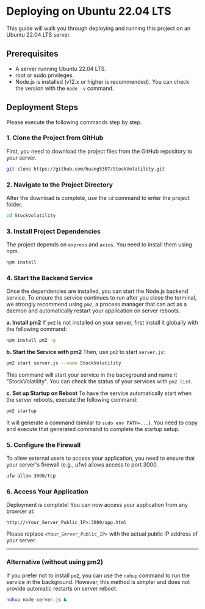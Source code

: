 # Deploying on Ubuntu 22.04 LTS

This guide will walk you through deploying and running this project on an Ubuntu 22.04 LTS server.

## Prerequisites

- A server running Ubuntu 22.04 LTS.
- root or sudo privileges.
- Node.js is installed (v12.x or higher is recommended). You can check the version with the `node -v` command.

## Deployment Steps

Please execute the following commands step by step.

### 1. Clone the Project from GitHub

First, you need to download the project files from the GitHub repository to your server.

```sh
git clone https://github.com/huang5307/StockVolatility.git
```

### 2. Navigate to the Project Directory

After the download is complete, use the `cd` command to enter the project folder.

```sh
cd StockVolatility
```

### 3. Install Project Dependencies

The project depends on `express` and `axios`. You need to install them using npm.

```sh
npm install
```

### 4. Start the Backend Service

Once the dependencies are installed, you can start the Node.js backend service. To ensure the service continues to run after you close the terminal, we strongly recommend using `pm2`, a process manager that can act as a daemon and automatically restart your application on server reboots.

**a. Install pm2**
If `pm2` is not installed on your server, first install it globally with the following command:
```sh
npm install pm2 -g
```

**b. Start the Service with pm2**
Then, use `pm2` to start `server.js`:
```sh
pm2 start server.js --name StockVolatility
```
This command will start your service in the background and name it "StockVolatility". You can check the status of your services with `pm2 list`.

**c. Set up Startup on Reboot**
To have the service automatically start when the server reboots, execute the following command:
```sh
pm2 startup
```
It will generate a command (similar to `sudo env PATH=...`). You need to copy and execute that generated command to complete the startup setup.

### 5. Configure the Firewall

To allow external users to access your application, you need to ensure that your server's firewall (e.g., ufw) allows access to port 3000.

```sh
ufw allow 3000/tcp
```

### 6. Access Your Application

Deployment is complete! You can now access your application from any browser at:

`http://<Your_Server_Public_IP>:3000/app.html`

Please replace `<Your_Server_Public_IP>` with the actual public IP address of your server.

---

### Alternative (without using pm2)

If you prefer not to install `pm2`, you can use the `nohup` command to run the service in the background. However, this method is simpler and does not provide automatic restarts on server reboot.

```sh
nohup node server.js &
```